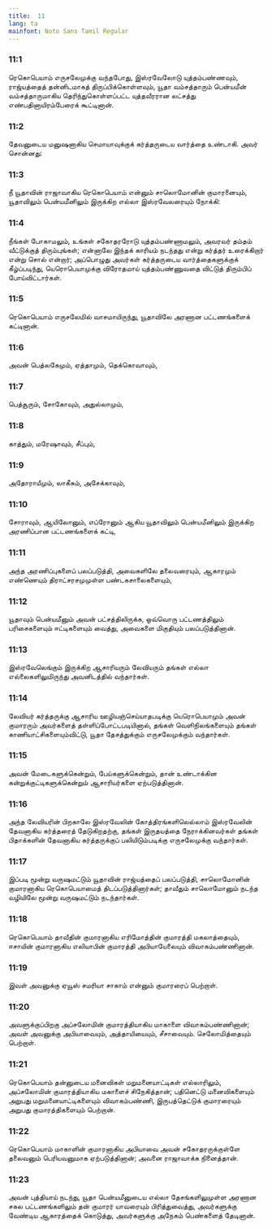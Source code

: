 ```yaml
---
title:  11
lang: ta
mainfont: Noto Sans Tamil Regular
---
```


###  11:1

ரெகொபெயாம் எருசலேமுக்கு வந்தபோது, இஸ்ரவேலோடு யுத்தம்பண்ணவும், ராஜ்யத்தைத் தன்னிடமாகத் திருப்பிக்கொள்ளவும், யூதா வம்சத்தாரும் பென்யமீன் வம்சத்தாருமாகிய தெரிந்துகொள்ளப்பட்ட யுத்தவீரரான லட்சத்து எண்பதினாயிரம்பேரைக் கூட்டினான்.

###  11:2

தேவனுடைய மனுஷனாகிய செமாயாவுக்குக் கர்த்தருடைய வார்த்தை உண்டாகி. அவர் சொன்னது:

###  11:3

நீ யூதாவின் ராஜாவாகிய ரெகொபெயாம் என்னும் சாலொமோனின் குமாரனையும், யூதாவிலும் பென்யமீனிலும் இருக்கிற எல்லா இஸ்ரவேலரையும் நோக்கி:

###  11:4

நீங்கள் போகாமலும், உங்கள் சகோதரரோடு யுத்தம்பண்ணாமலும், அவரவர் தம்தம் வீட்டுக்குத் திரும்புங்கள்; என்னாலே இந்தக் காரியம் நடந்தது என்று கர்த்தர் உரைக்கிறார் என்று சொல் என்றார்; அப்பொழுது அவர்கள் கர்த்தருடைய வார்த்தைகளுக்குக் கீழ்ப்படிந்து, யெரொபெயாமுக்கு விரோதமாய் யுத்தம்பண்ணுவதை விட்டுத் திரும்பிப் போய்விட்டார்கள்.

###  11:5

ரெகொபெயாம் எருசலேமில் வாசமாயிருந்து, யூதாவிலே அரணான பட்டணங்களைக் கட்டினான்.

###  11:6

அவன் பெத்லகேமும், ஏத்தாமும், தெக்கொவாவும்,

###  11:7

பெத்சூரும், சோகோவும், அதுல்லாமும்,

###  11:8

காத்தும், மரேஷாவும், சீப்பும்,

###  11:9

அதோராயீமும், லாகீசும், அசேக்காவும்,

###  11:10

சோராவும், ஆயிலோனும், எப்ரோனும் ஆகிய யூதாவிலும் பென்யமீனிலும் இருக்கிற அரணிப்பான பட்டணங்களைக் கட்டி,

###  11:11

அந்த அரணிப்புகளைப் பலப்படுத்தி, அவைகளிலே தலைவரையும், ஆகாரமும் எண்ணெயும் திராட்சரசமுமுள்ள பண்டகசாலைகளையும்,

###  11:12

யூதாவும் பென்யமீனும் அவன் பட்சத்திலிருக்க, ஒவ்வொரு பட்டணத்திலும் பரிசைகளையும் ஈட்டிகளையும் வைத்து, அவைகளை மிகுதியும் பலப்படுத்தினான்.

###  11:13

இஸ்ரவேலெங்கும் இருக்கிற ஆசாரியரும் லேவியரும் தங்கள் எல்லா எல்லைகளிலுமிருந்து அவனிடத்தில் வந்தார்கள்.

###  11:14

லேவியர் கர்த்தருக்கு ஆசாரிய ஊழியஞ்செய்யாதபடிக்கு யெரொபெயாமும் அவன் குமாரரும் அவர்களைத் தள்ளிப்போட்டபடியினால், தங்கள் வெளிநிலங்களையும் தங்கள் காணியாட்சிகளையும்விட்டு, யூதா தேசத்துக்கும் எருசலேமுக்கும் வந்தார்கள்.

###  11:15

அவன் மேடைகளுக்கென்றும், பேய்களுக்கென்றும், தான் உண்டாக்கின கன்றுக்குட்டிகளுக்கென்றும் ஆசாரியர்களை ஏற்படுத்தினான்.

###  11:16

அந்த லேவியரின் பிறகாலே இஸ்ரவேலின் கோத்திரங்களிலெல்லாம் இஸ்ரவேலின் தேவனாகிய கர்த்தரைத் தேடுகிறதற்கு, தங்கள் இருதயத்தை நேராக்கினவர்கள் தங்கள் பிதாக்களின் தேவனாகிய கர்த்தருக்குப் பலியிடும்படிக்கு எருசலேமுக்கு வந்தார்கள்.

###  11:17

இப்படி மூன்று வருஷமட்டும் யூதாவின் ராஜ்யத்தைப் பலப்படுத்தி, சாலொமோனின் குமாரனாகிய ரெகொபெயாமைத் திடப்படுத்தினார்கள்; தாவீதும் சாலொமோனும் நடந்த வழியிலே மூன்று வருஷமட்டும் நடந்தார்கள்.

###  11:18

ரெகொபெயாம் தாவீதின் குமாரனாகிய எரிமோத்தின் குமாரத்தி மகலாத்தையும், ஈசாயின் குமாரனாகிய எலியாபின் குமாரத்தி அபியாயேலையும் விவாகம்பண்ணினான்.

###  11:19

இவள் அவனுக்கு ஏயூஸ் சமரியா சாகாம் என்னும் குமாரரைப் பெற்றாள்.

###  11:20

அவளுக்குப்பிறகு அப்சலோமின் குமாரத்தியாகிய மாகாளை விவாகம்பண்ணினான்; அவள் அவனுக்கு அபியாவையும், அத்தாயியையும், சீசாவையும். செலோமித்தையும் பெற்றாள்.

###  11:21

ரெகொபெயாம் தன்னுடைய மனைவிகள் மறுமனையாட்டிகள் எல்லாரிலும், அப்சலோமின் குமாரத்தியாகிய மகாளைச் சிநேகித்தான்; பதினெட்டு மனைவிகளையும் அறுபது மறுமனையாட்டிகளையும் விவாகம்பண்ணி, இருபத்தெட்டுக் குமாரரையும் அறுபது குமாரத்திகளையும் பெற்றான்.

###  11:22

ரெகொபெயாம் மாகாளின் குமாரனாகிய அபியாவை அவன் சகோதரருக்குள்ளே தலைவனும் பெரியவனுமாக ஏற்படுத்தினான்; அவனை ராஜாவாக்க நினைத்தான்.

###  11:23

அவன் புத்தியாய் நடந்து, யூதா பென்யமீனுடைய எல்லா தேசங்களிலுமுள்ள அரணான சகல பட்டணங்களிலும் தன் குமாரர் யாவரையும் பிரித்துவைத்து, அவர்களுக்கு வேண்டிய ஆகாரத்தைக் கொடுத்து, அவர்களுக்கு அநேகம் பெண்களைத் தேடினான்.

